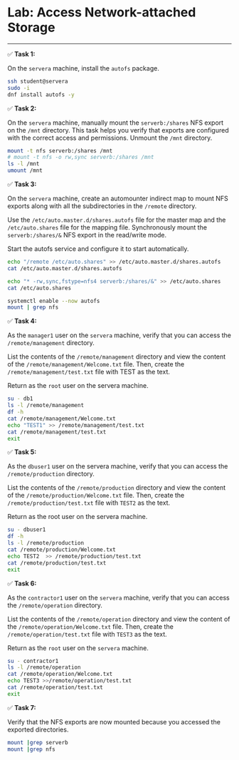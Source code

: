 # Lab: Access Network-attached Storage
---

✅ **Task 1:**

On the `servera` machine, install the `autofs` package.

```bash
ssh student@servera
sudo -i
dnf install autofs -y
```

✅ **Task 2:**

On the `servera` machine, manually mount the `serverb:/shares` NFS export on the `/mnt` directory. This task helps you verify that exports are configured with the correct access and permissions. Unmount the `/mnt` directory.

```bash
mount -t nfs serverb:/shares /mnt
# mount -t nfs -o rw,sync serverb:/shares /mnt
ls -l /mnt
umount /mnt
```

✅ **Task 3:**

On the `servera` machine, create an automounter indirect map to mount NFS exports along with all the subdirectories in the `/remote` directory.

Use the `/etc/auto.master.d/shares.autofs` file for the master map and the `/etc/auto.shares` file for the mapping file. Synchronously mount the `serverb:/shares/&` NFS export in the read/write mode.

Start the autofs service and configure it to start automatically.

```bash
echo "/remote /etc/auto.shares" >> /etc/auto.master.d/shares.autofs
cat /etc/auto.master.d/shares.autofs

echo "* -rw,sync,fstype=nfs4 serverb:/shares/&" >> /etc/auto.shares
cat /etc/auto.shares

systemctl enable --now autofs
mount | grep nfs
```


✅ **Task 4:**

As the `manager1` user on the `servera` machine, verify that you can access the `/remote/management` directory.

List the contents of the `/remote/management` directory and view the content of the `/remote/management/Welcome.txt` file. Then, create the `/remote/management/test.txt` file with TEST as the text.

Return as the `root` user on the servera machine.


```bash
su - db1
ls -l /remote/management
df -h 
cat /remote/management/Welcome.txt
echo "TEST1" >> /remote/management/test.txt
cat /remote/management/test.txt
exit
```

✅ **Task 5:**

As the `dbuser1` user on the servera machine, verify that you can access the `/remote/production` directory.

List the contents of the `/remote/production` directory and view the content of the `/remote/production/Welcome.txt` file. Then, create the `/remote/production/test.txt` file with `TEST2` as the text.

Return as the root user on the servera machine.

```bash
su - dbuser1
df -h
ls -l /remote/production
cat /remote/production/Welcome.txt
echo TEST2  >> /remote/production/test.txt
cat /remote/production/test.txt
exit
```

✅ **Task 6:**

As the `contractor1` user on the `servera` machine, verify that you can access the `/remote/operation` directory.

List the contents of the `/remote/operation` directory and view the content of the `/remote/operation/Welcome.txt` file. Then, create the `/remote/operation/test.txt` file with `TEST3` as the text.

Return as the `root` user on the `servera` machine.


```bash
su - contractor1
ls -l /remote/operation
cat /remote/operation/Welcome.txt
echo TEST3 >>/remote/operation/test.txt
cat /remote/operation/test.txt
exit
```

✅ **Task 7:**

Verify that the NFS exports are now mounted because you accessed the exported directories.

```bash
mount |grep serverb
mount |grep nfs
```